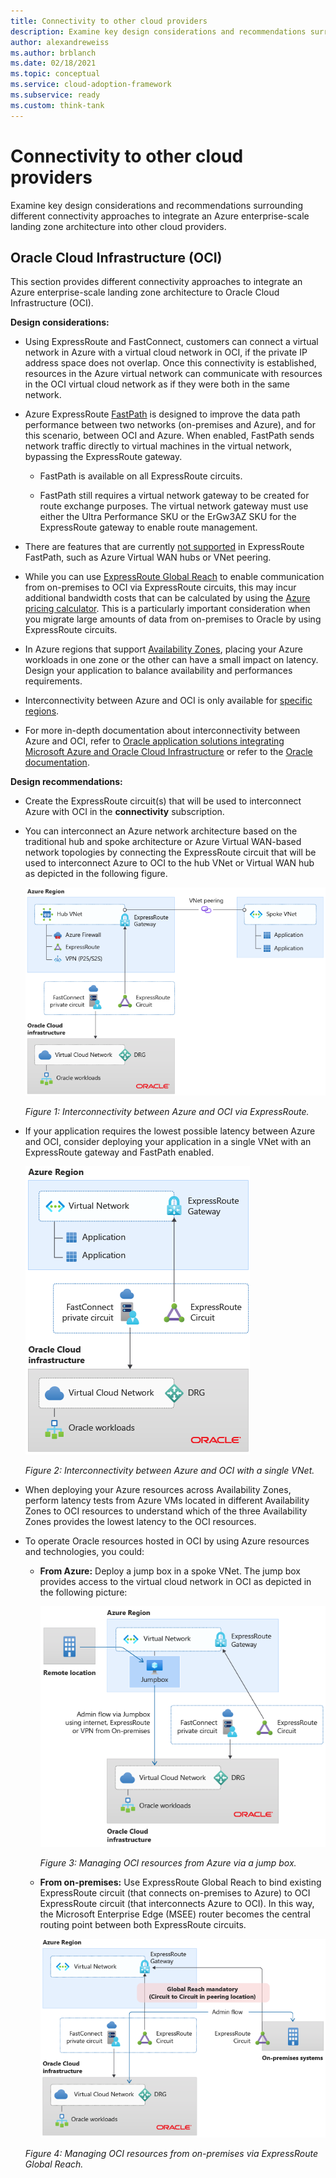 ```yaml
---
title: Connectivity to other cloud providers
description: Examine key design considerations and recommendations surrounding different connectivity approaches to integrate an Azure enterprise-scale landing zone architecture to Oracle Cloud Infrastructure (OCI).
author: alexandreweiss
ms.author: brblanch
ms.date: 02/18/2021
ms.topic: conceptual
ms.service: cloud-adoption-framework
ms.subservice: ready
ms.custom: think-tank
---
```


# Connectivity to other cloud providers

Examine key design considerations and recommendations surrounding different connectivity approaches to integrate an Azure enterprise-scale landing zone architecture into other cloud providers.

## Oracle Cloud Infrastructure (OCI)

This section provides different connectivity approaches to integrate an Azure enterprise-scale landing zone architecture to Oracle Cloud Infrastructure (OCI).

**Design considerations:**

- Using ExpressRoute and FastConnect, customers can connect a virtual network in Azure with a virtual cloud network in OCI, if the private IP address space does not overlap. Once this connectivity is established, resources in the Azure virtual network can communicate with resources in the OCI virtual cloud network as if they were both in the same network.

- Azure ExpressRoute [FastPath](/azure/expressroute/about-fastpath) is designed to improve the data path performance between two networks (on-premises and Azure), and for this scenario, between OCI and Azure. When enabled, FastPath sends network traffic directly to virtual machines in the virtual network, bypassing the ExpressRoute gateway.

  - FastPath is available on all ExpressRoute circuits.

  - FastPath still requires a virtual network gateway to be created for route exchange purposes. The virtual network gateway must use either the Ultra Performance SKU or the ErGw3AZ SKU for the ExpressRoute gateway to enable route management.

- There are features that are currently [not supported](/azure/expressroute/about-fastpath#supported-features) in ExpressRoute FastPath, such as Azure Virtual WAN hubs or VNet peering.

- While you can use [ExpressRoute Global Reach](/azure/expressroute/expressroute-global-reach) to enable communication from on-premises to OCI via ExpressRoute circuits, this may incur additional bandwidth costs that can be calculated by using the [Azure pricing calculator](https://azure.microsoft.com/pricing/calculator/). This is a particularly important consideration when you migrate large amounts of data from on-premises to Oracle by using ExpressRoute circuits.

- In Azure regions that support [Availability Zones](/azure/availability-zones/az-overview#availability-zones), placing your Azure workloads in one zone or the other can have a small impact on latency. Design your application to balance availability and performances requirements.

- Interconnectivity between Azure and OCI is only available for [specific regions](/azure/virtual-machines/workloads/oracle/oracle-oci-overview#region-availability).

- For more in-depth documentation about interconnectivity between Azure and OCI, refer to [Oracle application solutions integrating Microsoft Azure and Oracle Cloud Infrastructure](/azure/virtual-machines/workloads/oracle/oracle-oci-overview) or refer to the [Oracle documentation](https://docs.cloud.oracle.com/iaas/Content/Network/Concepts/azure.htm).

**Design recommendations:**

- Create the ExpressRoute circuit(s) that will be used to interconnect Azure with OCI in the **connectivity** subscription.

- You can interconnect an Azure network architecture based on the traditional hub and spoke architecture or Azure Virtual WAN-based network topologies by connecting the ExpressRoute circuit that will be used to interconnect Azure to OCI to the hub VNet or Virtual WAN hub as depicted in the following figure.

  ![Diagram that shows Azure to OCI: Hub and spoke topology.](./media/azure-oci-hub-and-spoke.png)

  *Figure 1: Interconnectivity between Azure and OCI via ExpressRoute.*

- If your application requires the lowest possible latency between Azure and OCI, consider deploying your application in a single VNet with an ExpressRoute gateway and FastPath enabled.

  ![Diagram that shows Azure to OCI: single vNet.](./media/azure-oci-one-vnet.png)

  *Figure 2: Interconnectivity between Azure and OCI with a single VNet.*

- When deploying your Azure resources across Availability Zones, perform latency tests from Azure VMs located in different Availability Zones to OCI resources to understand which of the three Availability Zones provides the lowest latency to the OCI resources.

- To operate Oracle resources hosted in OCI by using Azure resources and technologies, you could:

  - **From Azure:** Deploy a jump box in a spoke VNet. The jump box provides access to the virtual cloud network in OCI as depicted in the following picture:

    ![Diagram that shows managing OCI resources from Azure via a jump box.](./media/azure-oci-jump-box-one-vnet.png)

    *Figure 3: Managing OCI resources from Azure via a jump box.*

  - **From on-premises:** Use ExpressRoute Global Reach to bind existing ExpressRoute circuit (that connects on-premises to Azure) to OCI ExpressRoute circuit (that interconnects Azure to OCI). In this way, the Microsoft Enterprise Edge (MSEE) router becomes the central routing point between both ExpressRoute circuits.

    ![Diagram that shows Azure to OCI via Global Reach.](./media/azure-oci-gr-hub-and-spoke.png)

  *Figure 4: Managing OCI resources from on-premises via ExpressRoute Global Reach.*
